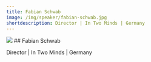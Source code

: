 ```yaml
---
title: Fabian Schwab
image: /img/speaker/fabian-schwab.jpg
shortdescription: Director | In Two Minds | Germany
---
```

<img src="/img/speaker/fabian-schwab.jpg">
## Fabian Schwab

Director | In Two Minds | Germany


